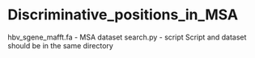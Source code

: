 # Discriminative_positions_in_MSA
hbv_sgene_mafft.fa - MSA dataset
search.py - script
Script and dataset should be in the same directory

